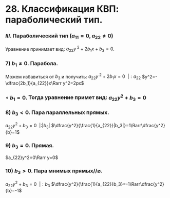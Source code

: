 # 28. Классификация КВП: параболический тип.

### $III.$ Параболический тип $(a_{11}=0, a_{22}\ne0)$
Уравнение принимает вид:
$a_{22}y^{~2}+2b_1x+b_3=0$.

### $7)~b_1\ne0$. Парабола.
Можем избавиться от $b_3$ и получить:
$a_{22}y^{~2}+2b_1x=0~~|:a_{22}$
$y^2=-\dfrac{2b_1}{a_{22}}x\Rarr y^2=2px$

### $\circ~b_1=0.$ Тогда уравнение примет вид: $a_{22}y^2+b_3=0$

### $8)~b_3<0$. Пара параллельных прямых.
$a_{22}y^2+b_3=0~~|:|b_3|$
$\dfrac{y^2}{\frac{1}{a_{22}}|b_3|}=1\Rarr\dfrac{y^2}{b}=1$

### $9)~b_3=0$. Прямая.
$a_{22}y^2=0\Rarr y=0$

### $10)~b_3>0$. Пара мнимых прямых//$\varnothing$.
$a_{22}y^2+b_3=0~~|:b_3$
$\dfrac{y^2}{\frac{1}{a_{22}}b_3}=-1\Rarr\dfrac{y^2}{b}=-1$